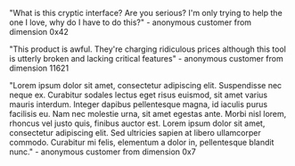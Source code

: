 "What is this cryptic interface? Are you serious? I'm only trying to help the one I love, why do I have to do this?" - anonymous customer from dimension 0x42

"This product is awful. They're charging ridiculous prices although this tool is utterly broken and lacking critical features" - anonymous customer from dimension 11621

"Lorem ipsum dolor sit amet, consectetur adipiscing elit. Suspendisse nec neque ex. Curabitur sodales lectus eget risus euismod, sit amet varius mauris interdum. Integer dapibus pellentesque magna, id iaculis purus facilisis eu. Nam nec molestie urna, sit amet egestas ante. Morbi nisl lorem, rhoncus vel justo quis, finibus auctor est. Lorem ipsum dolor sit amet, consectetur adipiscing elit. Sed ultricies sapien at libero ullamcorper commodo. Curabitur mi felis, elementum a dolor in, pellentesque blandit nunc." - anonymous customer from dimension 0x7
